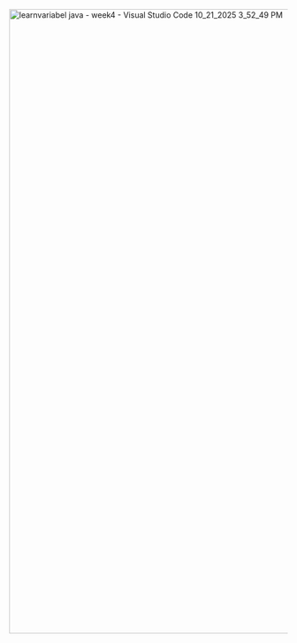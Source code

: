 <img width="1920" height="1128" alt="learnvariabel java - week4 - Visual Studio Code 10_21_2025 3_52_49 PM" src="https://github.com/user-attachments/assets/665a6156-4313-4549-b47b-5a1323c9be2d" />

